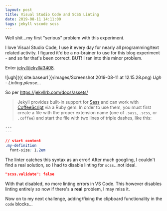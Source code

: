 ```yaml
---
layout: post
title: Visual Studio Code and SCSS Linting
date: 2019-08-11 14:11:00
tags: jekyll vscode scss
---
```


Well shit...my first "serious" problem with this experiment.

I love Visual Studio Code, I use it every day for nearly all programming/text related activity.  I figured it'd be a no-brainer to use for this blog experiment - and so far that's been correct.  BUT! I ran into this minor problem.

Enter [jekyll/jekyll#3408](https://github.com/jekyll/jekyll/issues/3408).

![ugh]({{ site.baseurl }}/images/Screenshot 2019-08-11 at 12.15.28.png)
*Ugh - Linting please...*

So per https://jekyllrb.com/docs/assets/

>Jekyll provides built-in support for [Sass](https://sass-lang.com/) and can work with [CoffeeScript](https://coffeescript.org/) via a Ruby gem. In order to use them, you must first create a file with the proper extension name (one of `.sass`, `.scss`, or `.coffee`) and start the file with two lines of triple dashes, like this:

```css
---
---

// start content
.my-definition
  font-size: 1.2em
```

The linter catches this syntax as an error!  After much googling, I couldn't find a real solution, so I had to disable linting for `scss`...not ideal.

```json
"scss.validate": false
```

With that disabled, no more linting errors in VS Code.  This however disables linting entirely so now if there's a **real** problem, I may miss it.

Now on to my next challenge, adding/fixing the clipboard functionality in the `code` blocks...